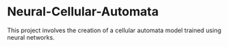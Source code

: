 # Neural-Cellular-Automata
This project involves the creation of a cellular automata model trained using neural networks.
